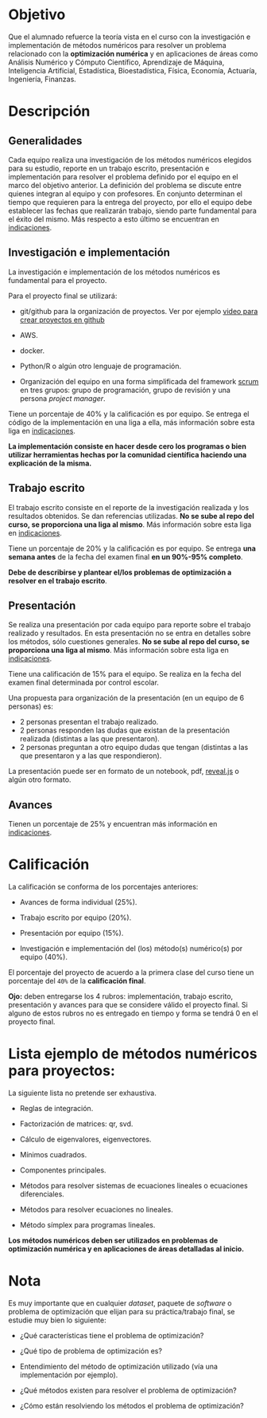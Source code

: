 # Objetivo

Que el alumnado refuerce la teoría vista en el curso con la investigación e implementación de métodos numéricos para resolver un problema  relacionado con la **optimización numérica** y en aplicaciones de áreas como Análisis Numérico y Cómputo Científico, Aprendizaje de Máquina, Inteligencia Artificial, Estadística, Bioestadística, Física, Economía, Actuaría, Ingeniería, Finanzas.

# Descripción

## Generalidades

Cada equipo realiza una investigación de los métodos numéricos elegidos para su estudio, reporte en un trabajo escrito, presentación e implementación para resolver el problema definido por el equipo en el marco del objetivo anterior. La definición del problema se discute entre quienes integran al equipo y con profesores. En conjunto determinan el tiempo que requieren para la entrega del proyecto, por ello el equipo debe establecer las fechas que realizarán trabajo, siendo parte fundamental para el éxito del mismo. Más respecto a esto último se encuentran en [indicaciones](indicaciones).

## Investigación e implementación

La investigación e implementación de los métodos numéricos es fundamental para el proyecto. 

Para el proyecto final se utilizará:

* git/github para la organización de proyectos. Ver por ejemplo [video para crear proyectos en github](https://youtu.be/z4Xpif7HI04)

* AWS.

* docker.

* Python/R o algún otro lenguaje de programación.

* Organización del equipo en una forma simplificada del framework [scrum](https://www.youtube.com/watch?v=b02ZkndLk1Y&feature=emb_logo) en tres grupos: grupo de programación, grupo de revisión y una persona *project manager*.

Tiene un porcentaje de 40% y la calificación es por equipo. Se entrega el código de la implementación en una liga a ella, más información sobre esta liga en [indicaciones](indicaciones).

**La implementación consiste en hacer desde cero los programas o bien utilizar herramientas hechas por la comunidad científica haciendo una explicación de la misma.**

## Trabajo escrito

El trabajo escrito consiste en el reporte de la investigación realizada y los resultados obtenidos. Se dan referencias utilizadas. **No se sube al repo del curso, se proporciona una liga al mismo**. Más información sobre esta liga en [indicaciones](indicaciones).

Tiene un porcentaje de 20% y la calificación es por equipo. Se entrega **una semana antes** de la fecha del examen final **en un 90%-95% completo**.

**Debe de describirse y plantear el/los problemas de optimización a resolver en el trabajo escrito**.


## Presentación

Se realiza una presentación por cada equipo para reporte sobre el trabajo realizado y resultados. En esta presentación no se entra en detalles sobre los métodos, sólo cuestiones generales. **No se sube al repo del curso, se proporciona una liga al mismo**. Más información sobre esta liga en [indicaciones](indicaciones).


Tiene una calificación de 15% para el equipo. Se realiza en la fecha del examen final determinada por control escolar. 


Una propuesta para organización de la presentación (en un equipo de 6 personas) es:

* 2 personas presentan el trabajo realizado.
* 2 personas responden las dudas que existan de la presentación realizada (distintas a las que presentaron).
* 2 personas preguntan a otro equipo dudas que tengan (distintas a las que presentaron y a las que respondieron).

La presentación puede ser en formato de un notebook, pdf, [reveal.js](https://github.com/hakimel/reveal.js/) o algún otro formato.


## Avances

Tienen un porcentaje de 25% y encuentran más información en [indicaciones](indicaciones).

# Calificación

La calificación se conforma de los porcentajes anteriores: 

* Avances de forma individual (25%).

* Trabajo escrito por equipo (20%).

* Presentación por equipo (15%).

* Investigación e implementación del (los) método(s) numérico(s) por equipo (40%).

El porcentaje del proyecto de acuerdo a la primera clase del curso tiene un porcentaje del `40%` de la **calificación final**.

**Ojo:** deben entregarse los 4 rubros: implementación, trabajo escrito, presentación y avances para que se considere válido el proyecto final. Si alguno de estos rubros no es entregado en tiempo y forma se tendrá 0 en el proyecto final.

# Lista ejemplo de métodos numéricos para proyectos:

La siguiente lista no pretende ser exhaustiva.

* Reglas de integración.

* Factorización de matrices: qr, svd.

* Cálculo de eigenvalores, eigenvectores.

* Mínimos cuadrados.

* Componentes principales.

* Métodos para resolver sistemas de ecuaciones lineales o ecuaciones diferenciales.

* Métodos para resolver ecuaciones no lineales.

* Método símplex para programas lineales.

 **Los métodos numéricos deben ser utilizados en problemas de optimización numérica y en aplicaciones de áreas detalladas al inicio.**

# Nota

Es muy importante que en cualquier *dataset*, paquete de *software* o problema de optimización que elijan para su práctica/trabajo final, se estudie muy bien lo siguiente:

* ¿Qué características tiene el problema de optimización?

* ¿Qué tipo de problema de optimización es?

* Entendimiento del método de optimización utilizado (vía una implementación por ejemplo).

* ¿Qué métodos existen para resolver el problema de optimización?

* ¿Cómo están resolviendo los métodos el problema de optimización?
